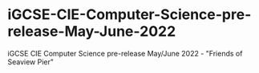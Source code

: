 # iGCSE-CIE-Computer-Science-pre-release-May-June-2022
iGCSE CIE Computer Science pre-release May/June 2022 - "Friends of Seaview Pier"
